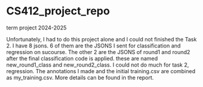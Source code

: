# CS412_project_repo
term project 2024-2025

Unfortunately, I had to do this project alone and I could not finished the Task 2. I have 8 jsons. 6 of them are the JSONS I sent for classification and regression on sucourse. The other 2 are the JSONS of round1 and round2 after the final classification code is applied. these are named new_round1_class and new_round2_class. I could not do much for task 2, regression. The annotations I made and the initial training.csv are combined as my_training.csv. More details can be found in the report.
